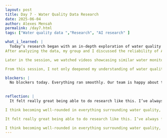 ```yaml
---
layout: post
title: Day 7 - Water Quality Data Research
date: 2025-06-04
author: Alexes Mensah
permalink: /day7.html
tags: ["Water quality data ","Research", "AI research" ]

what_i_learned: |
  Today’s research began with an in-depth exploration of water quality datasets from various U.S. states. I focused on data from Utah, North Carolina, Michigan, Wisconsin, and Nevada. Each state presented unique insights into its local water systems. I observed differences in pH levels, water temperature, filtration status (filtered vs. unfiltered), dissolved oxygen, and contaminant presence. These indicators helped me assess which states had comparatively better water quality and gave me a better understanding of what clean vs. compromised water looks like based on real data. We sourced most of our data from reliable government platforms like USGS (United States Geological Survey) and Data.gov, which were user-friendly and provided comprehensive datasets with timestamps, sampling locations, and sensor readings.
After analyzing the data, my group and I discussed the reliability of AI in water monitoring systems. One key point was how to handle AI errors—particularly when AI misclassifies or misinterprets water quality. We agreed that a strong solution would be to train the AI model with more targeted data from scenarios where it made mistakes, improving its learning from underrepresented conditions in the original dataset.

Later in the session, we watched videos showcasing similar water monitoring devices and projects. These videos introduced us to key components like the ESP32 microcontroller, which is known for its built-in Wi-Fi, Bluetooth, and compatibility with various sensors—making it ideal for smart water systems. We also discussed other hardware components like pH sensors, turbidity sensors, and UV disinfection units, and how these could be integrated into our own system design.

From this session, I not only deepened my understanding of water quality metrics but also gained some insight into the technical and ethical challenges of building reliable AI-powered environmental monitoring systems which is really cool!

blockers: |
  No blockers today. Everything ran smoothly. Our team is happy about today.
  
  
reflection: | 
  It felt really great being able to do research like this. I’ve always found it cool finding solutions to real-world problems and using historical or existing data to improve something we’re building. It was empowering to explore how water quality metrics—like pH, temperature, and filtration status—can directly impact public health and how that data can be used to train AI to catch contamination early.

I think becoming well-rounded in everything surrounding water quality, contaminants, AI, and IoT technologies will be extremely beneficial in the long run. It’ll help ensure we design a device that is not only effective, but also accurate, scalable, and relevant to communities who truly need it.

It felt really great being able to do research like this. I’ve always found it cool finding solutions to real-world problems and using historical or existing data to improve something we’re building. It was empowering to explore how water quality metrics—like pH, temperature, and filtration status—can directly impact public health and how that data can be used to train AI to catch contamination early.

I think becoming well-rounded in everything surrounding water quality, contaminants, AI, and IoT technologies will be extremely beneficial in the long run. It’ll help ensure we design a device that is not only effective, but also accurate and relevant to communities who truly need it. One of the biggest things I realized today is how important context is when training AI—especially when it comes to environmental data that can change based on geography, season, or treatment method. Going forward, I want to learn more about sensor integration and how to handle noisy or inconsistent data.
---
```

